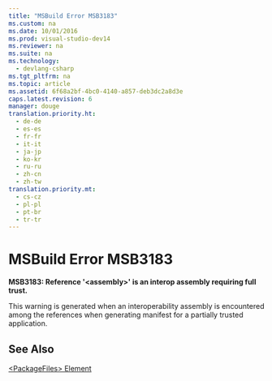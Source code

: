```yaml
---
title: "MSBuild Error MSB3183"
ms.custom: na
ms.date: 10/01/2016
ms.prod: visual-studio-dev14
ms.reviewer: na
ms.suite: na
ms.technology: 
  - devlang-csharp
ms.tgt_pltfrm: na
ms.topic: article
ms.assetid: 6f68a2bf-4bc0-4140-a857-deb3dc2a8d3e
caps.latest.revision: 6
manager: douge
translation.priority.ht: 
  - de-de
  - es-es
  - fr-fr
  - it-it
  - ja-jp
  - ko-kr
  - ru-ru
  - zh-cn
  - zh-tw
translation.priority.mt: 
  - cs-cz
  - pl-pl
  - pt-br
  - tr-tr
---
```

# MSBuild Error MSB3183
**MSB3183: Reference '<assembly\>' is an interop assembly requiring full trust.**  
  
 This warning is generated when an interoperability assembly is encountered among the references when generating manifest for a partially trusted application.  
  
## See Also  
 [<PackageFiles\> Element](../VS_IDE/-PackageFiles--Element--Bootstrapper-.md)